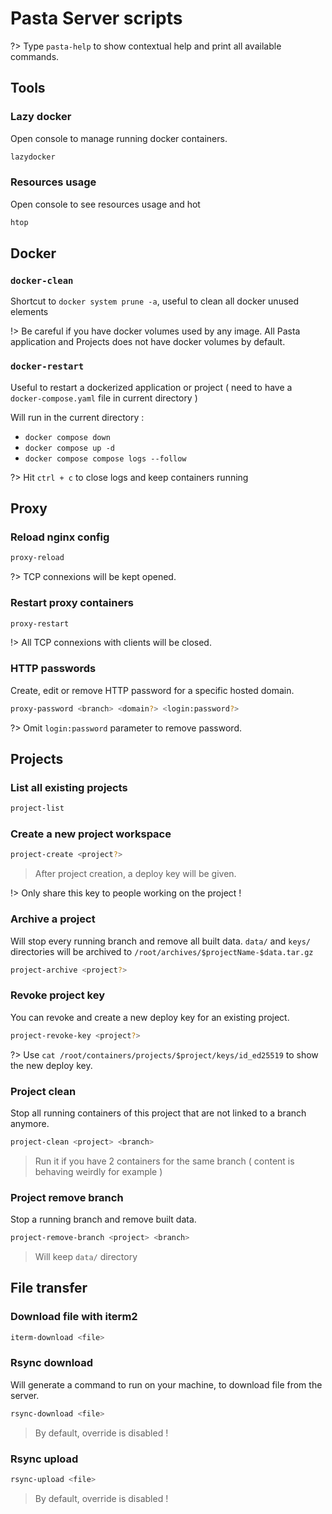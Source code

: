 # Pasta Server scripts


?> Type `pasta-help` to show contextual help and print all available commands.

## Tools

### Lazy docker

Open console to manage running docker containers.

```bash
lazydocker
```

### Resources usage

Open console to see resources usage and hot

```bash
htop
```

## Docker

### `docker-clean`

Shortcut to `docker system prune -a`, useful to clean all docker unused elements

!> Be careful if you have docker volumes used by any image. All Pasta application and Projects does not have docker volumes by default.

### `docker-restart`

Useful to restart a dockerized application or project ( need to have a `docker-compose.yaml` file in current directory )

Will run in the current directory :
- `docker compose down`
- `docker compose up -d`
- `docker compose compose logs --follow`

?> Hit `ctrl + c` to close logs and keep containers running


## Proxy

### Reload nginx config
```bash
proxy-reload
```

?> TCP connexions will be kept opened.

### Restart proxy containers

```bash
proxy-restart
```

!> All TCP connexions with clients will be closed.

### HTTP passwords

Create, edit or remove HTTP password for a specific hosted domain.

```bash
proxy-password <branch> <domain?> <login:password?>
```

?> Omit `login:password` parameter to remove password.


## Projects

### List all existing projects

```bash
project-list
```

### Create a new project workspace

```bash
project-create <project?>
```

> After project creation, a deploy key will be given.

!> Only share this key to people working on the project ! 

### Archive a project

Will stop every running branch and remove all built data.
`data/` and `keys/` directories will be archived to `/root/archives/$projectName-$data.tar.gz` 

```bash
project-archive <project?>
```

### Revoke project key

You can revoke and create a new deploy key for an existing project.

```bash
project-revoke-key <project?>
```

?> Use `cat /root/containers/projects/$project/keys/id_ed25519` to show the new deploy key.

### Project clean

Stop all running containers of this project that are not linked to a branch anymore.

```bash
project-clean <project> <branch>
```

> Run it if you have 2 containers for the same branch ( content is behaving weirdly for example )

### Project remove branch 

Stop a running branch and remove built data.

```bash
project-remove-branch <project> <branch>
```

> Will keep `data/` directory


## File transfer

### Download file with iterm2

```bash
iterm-download <file>
```

### Rsync download

Will generate a command to run on your machine, to download file from the server.

```bash
rsync-download <file>
```

> By default, override is disabled !

### Rsync upload


```bash
rsync-upload <file>
```

> By default, override is disabled !
